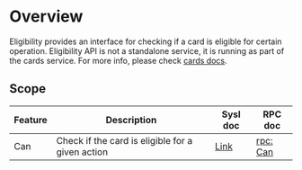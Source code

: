 # Overview

Eligibility provides an interface for checking if a card is eligible for certain operation. Eligibility API is not a
standalone service, it is running as part of the cards service. For more info, please
check [cards docs]().

## Scope

| Feature    | Description                                                                                                                                          | Sysl doc                                                                            | RPC doc                              |
| ---------- | ---------------------------------------------------------------------------------------------------------------------------------------------------- | ----------------------------------------------------------------------------------- | ------------------------------------ |
| Can   | Check if the card is eligible for a given action                                                                                                               | [Link](https://docs.fabric.gcpnp.anz/docs/services/Card-Eligibility/Card-Eligibility#cardeligibilityapi-can)   | [rpc: Can](api/can.md)     |








